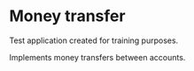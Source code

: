 # Money transfer
Test application created for training purposes.

Implements money transfers between accounts.



